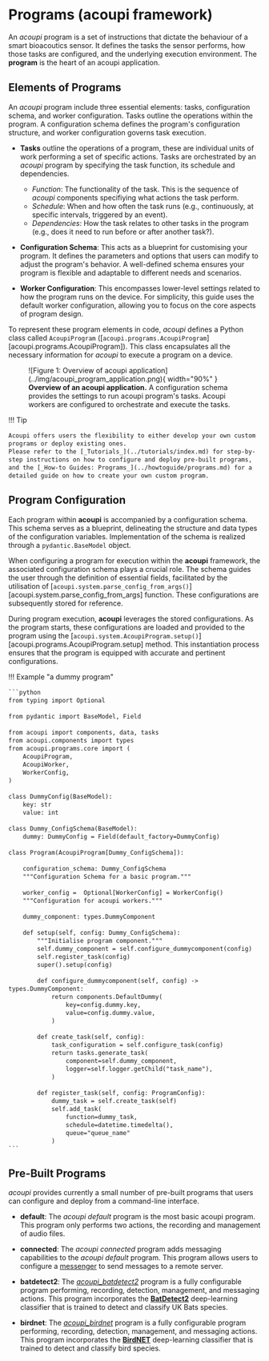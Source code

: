 # Programs (acoupi framework)

An _acoupi_ program is a set of instructions that dictate the behaviour of a smart bioacoutics sensor. 
It defines the tasks the sensor performs, how those tasks are configured, and the underlying execution environment.
The **program** is the heart of an acoupi application.

## Elements of Programs 

An _acoupi_ program include three essential elements: tasks, configuration schema, and worker configuration.
Tasks outline the operations within the program.
A configuration schema defines the program's configuration structure, and worker configuration governs task execution.

* **Tasks** outline the operations of a program, these are individual units of work performing a set of specific actions. Tasks are orchestrated by an _acoupi_ program by specifying the task function, its schedule and dependencies.
    
    - _Function_: The functionality of the task. This is the sequence of _acoupi_ components specifiying what actions the task perform.
    - _Schedule_: When and how often the task runs (e.g., continuously, at specific intervals, triggered by an event).
    - _Dependencies_: How the task relates to other tasks in the program (e.g., does it need to run before or after another task?).

* **Configuration Schema**: This acts as a blueprint for customising your program.
    It defines the parameters and options that users can modify to adjust the program's behavior.
    A well-defined schema ensures your program is flexible and adaptable to different needs and scenarios.

* **Worker Configuration**: This encompasses lower-level settings related to how the program runs on the device.
    For simplicity, this guide uses the default worker configuration, allowing you to focus on the core aspects of program design.

To represent these program elements in code, _acoupi_ defines a Python class called `AcoupiProgram` ([`acoupi.programs.AcoupiProgram`][acoupi.programs.AcoupiProgram]).
This class encapsulates all the necessary information for _acoupi_ to execute a program on a device.

<figure markdown="span">
    ![Figure 1: Overview of acoupi application](../img/acoupi_program_application.png){ width="90%" }
    <figcaption><b>Overview of an acoupi application.</b> A configuration schema provides the settings to run acoupi program's tasks. Acoupi workers are configured to orchestrate and execute the tasks.
</figure>

!!! Tip

    Acoupi offers users the flexibility to either develop your own custom programs or deploy existing ones.
    Please refer to the [_Tutorials_](../tutorials/index.md) for step-by-step instructions on how to configure and deploy pre-built programs, and the [_How-to Guides: Programs_](../howtoguide/programs.md) for a detailed guide on how to create your own custom program.


## Program Configuration

Each program within **acoupi** is accompanied by a configuration schema.
This schema serves as a blueprint, delineating the structure and data types of the configuration variables.
Implementation of the schema is realized through a `pydantic.BaseModel` object.

When configuring a program for execution within the **acoupi** framework, the associated configuration schema plays a crucial role.
The schema guides the user through the definition of essential fields, facilitated by the utilisation of [`acoupi.system.parse_config_from_args()`][acoupi.system.parse_config_from_args] function.
These configurations are subsequently stored for reference.

During program execution, **acoupi** leverages the stored configurations.
As the program starts, these configurations are loaded and provided to the program using the [`acoupi.system.AcoupiProgram.setup()`][acoupi.programs.AcoupiProgram.setup] method.
This instantiation process ensures that the program is equipped with accurate and pertinent configurations.

!!! Example "a dummy program"

    ```python
    from typing import Optional

    from pydantic import BaseModel, Field

    from acoupi import components, data, tasks
    from acoupi.components import types
    from acoupi.programs.core import (
        AcoupiProgram, 
        AcoupiWorker, 
        WorkerConfig,
    )

    class DummyConfig(BaseModel):
        key: str
        value: int

    class Dummy_ConfigSchema(BaseModel):
        dummy: DummyConfig = Field(default_factory=DummyConfig)

    class Program(AcoupiProgram[Dummy_ConfigSchema]):

        configuration_schema: Dummy_ConfigSchema
        """Configuration Schema for a basic program."""

        worker_config =  Optional[WorkerConfig] = WorkerConfig()
        """Configuration for acoupi workers."""

        dummy_component: types.DummyComponent

        def setup(self, config: Dummy_ConfigSchema):
            """Initialise program component."""
            self.dummy_component = self.configure_dummycomponent(config)
            self.register_task(config)
            super().setup(config)

            def configure_dummycomponent(self, config) -> types.DummyComponent:
                return components.DefaultDummy(
                    key=config.dummy.key,
                    value=config.dummy.value,
                )
            
            def create_task(self, config):
                task_configuration = self.configure_task(config)
                return tasks.generate_task(
                    component=self.dummy_component, 
                    logger=self.logger.getChild("task_name"),
                )
            
            def register_task(self, config: ProgramConfig):
                dummy_task = self.create_task(self)
                self.add_task(
                    function=dummy_task,
                    schedule=datetime.timedelta(),
                    queue="queue_name"
                )
    ```

## Pre-Built Programs

_acoupi_ provides currently a small number of pre-built programs that users can configure and deploy from a command-line interface.

- __default__: The _acoupi_ _default_ program is the most basic acoupi program. This program only performs two actions, the recording and management of audio files. 

- __connected__: The _acoupi_ _connected_ program adds messaging capabilities to the _acoupi default_ program. This program allows users to configure a [messenger](../explanation/components.md/#messengers) to send messages to a remote server.

- __batdetect2__: The [_acoupi_batdetect2_](https://github.com/acoupi/acoupi_batdetect2) program is a fully configurable program performing, recording, detection, management, and messaging actions. This program incorporates the [__BatDetect2__](https://github.com/macaodha/batdetect2) deep-learning classifier that is trained to detect and classify UK Bats species.

- __birdnet__: The [_acoupi_birdnet_](https://github.com/acoupi/acoupi_birdnet) program is a fully configurable program performing, recording, detection, management, and messaging actions. This program incorporates the [__BirdNET__](https://github.com/kahst/BirdNET-Analyzer) deep-learning classifier that is trained to detect and classify bird species.
